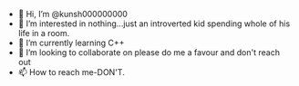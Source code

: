 - 👋 Hi, I’m @kunsh000000000
- 👀 I’m interested in nothing...just an introverted kid spending whole of his life in a room.
- 🌱 I’m currently learning C++
- 💞️ I’m looking to collaborate on please do me a favour and don't reach out
- 📫 How to reach me-DON'T.
